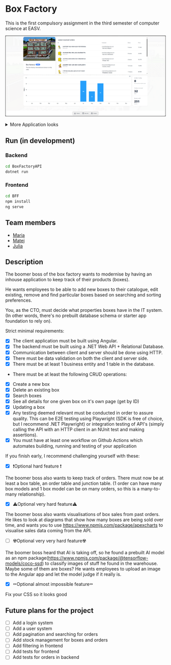 # Box Factory
This is the first compulsory assignment in the third semester of computer science at EASV.

![Homepage](Home.png)

<details>

  <summary>More Application looks</summary>

### Boxes
![Boxes](ListBox.png)  
#### Create Box
![Create Box](CreateBox.png)
#### Update Box
![Update Box](UpdateBox.png)

### Orders
![Orders](ListOrders.png)
#### Create Order
![Create Order](CreateOrder.png)

</details>


## Run (in development)
### Backend
```bash
cd BoxFactoryAPI
dotnet run
```

### Frontend
```bash
cd BFF
npm install
ng serve
```

## Team members
- [Maria](https://github.com/mariaruth1)
- [Matej](https://github.com/MatejMa2ur)
- [Julia](https://github.com/juuwel)

## Description
The boomer boss of the box factory wants to modernise by having an inhouse application to keep track of their products (boxes).

He wants employees to be able to add new boxes to their catalogue, edit existing, remove and find particular boxes based on searching and sorting preferences.

You, as the CTO, must decide what properties boxes have in the IT system. (In other words, there's no prebuilt database schema or starter app foundation to rely on).

Strict minimal requirements:
- [x] The client application must be built using Angular. 
- [x] The backend must be built using a .NET Web API + Relational Database. 
- [x] Communication between client and server should be done using HTTP. 
- [x] There must be data validation on both the client and server side. 
- [x] There must be at least 1 business entity and 1 table in the database. 
- There must be at least the following CRUD operations:
- [x] Create a new box 
- [x] Delete an existing box 
- [x] Search boxes 
- [x] See all details for one given box on it's own page (get by ID)
- [x] Updating a box 
- [x] Any testing deemed relevant must be conducted in order to assure quality. This can be E2E testing using Playwright (SDK is free of choice, but I recommend .NET Playwright) or integration testing of API's (simply calling the API with an HTTP client in an NUnit test and making assertions). 
- [x] You must have at least one workflow on Github Actions which automates building, running and testing of your application

If you finish early, I recommend challenging yourself with these:

- [x] ❗Optional hard feature ❗

The boomer boss also wants to keep track of orders. There must now be at least a box table, an order table and junction table. (1 order can have many box models and 1 box model can be on many orders, so this is a many-to-many relationship).

- [x] ⚠️Optional very hard feature⚠️

The boomer boss also wants visualisations of box sales from past orders. He likes to look at diagrams that show how many boxes are being sold over time, and wants you to use https://www.npmjs.com/package/apexcharts to visualise sales data coming from the API.

- [ ] ☢️Optional very very hard feature☢️

The boomer boss heard that AI is taking off, so he found a prebuilt AI model as an npm package(https://www.npmjs.com/package/@tensorflow-models/coco-ssd) to classify images of stuff he found in the warehouse. Maybe some of them are boxes? He wants employees to upload an image to the Angular app and let the model judge if it really is.

- [x] ⚰️Optional almost impossible feature⚰️

Fix your CSS so it looks good

##  Future plans for the project
- [ ] Add a login system
- [ ] Add a user system
- [ ] Add pagination and searching for orders
- [ ] Add stock management for boxes and orders
- [ ] Add filtering in frontend
- [ ] Add tests for frontend
- [ ] Add tests for orders in backend